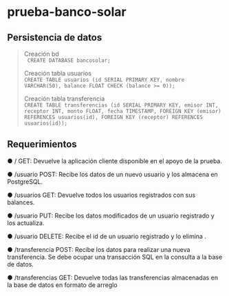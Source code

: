 # prueba-banco-solar

## Persistencia de datos
>
> Creación bd  
> ` CREATE DATABASE bancosolar;`
>
> Creación tabla usuarios  
> `CREATE TABLE usuarios (id SERIAL PRIMARY KEY, nombre VARCHAR(50),
 balance FLOAT CHECK (balance >= 0));`
>
> Creación tabla transferencia  
>`CREATE TABLE transferencias (id SERIAL PRIMARY KEY, emisor INT, receptor
INT, monto FLOAT, fecha TIMESTAMP, FOREIGN KEY (emisor) REFERENCES
usuarios(id), FOREIGN KEY (receptor) REFERENCES usuarios(id));
`
>
>

## Requerimientos
● / GET: Devuelve la aplicación cliente disponible en el apoyo de la prueba.

● /usuario POST: Recibe los datos de un nuevo usuario y los almacena en PostgreSQL.

● /usuarios GET: Devuelve todos los usuarios registrados con sus balances.

● /usuario PUT: Recibe los datos modificados de un usuario registrado y los actualiza.

● /usuario DELETE: Recibe el id de un usuario registrado y lo elimina .

● /transferencia POST: Recibe los datos para realizar una nueva transferencia. Se debe
ocupar una transacción SQL en la consulta a la base de datos.

● /transferencias GET: Devuelve todas las transferencias almacenadas en la base de
datos en formato de arreglo
